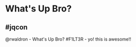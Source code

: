 What's Up Bro?
==============

#jqcon
------

@rwaldron - What's Up Bro?
#F1LT3R - yo! this is awesome!!
